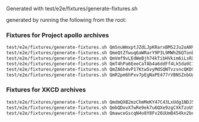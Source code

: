 Generated with test/e2e/fixtures/generate-fixtures.sh

generated by running the following from the root:

### Fixtures for Project apollo archives
```bash
test/e2e/fixtures/generate-fixtures.sh QmSnuWmxptJZdLJpKRarxBMS2Ju2oANVrgbr2xWbie9b2D explore/blocks
test/e2e/fixtures/generate-fixtures.sh QmeQtZfwuq6aWRarY9P3L9MWhZ6QTonDe9ahWECGBZjyEJ explore/blocks
test/e2e/fixtures/generate-fixtures.sh QmVmf9vLEdWeBjh74kTibHVkim6iLsRXs5jhHzbSdWjoLt explore/blocks
test/e2e/fixtures/generate-fixtures.sh QmT4hPa6EeeCaTAb4a6ddFf4Lk5da9C1f4nMBmMJgbAW3z explore/blocks
test/e2e/fixtures/generate-fixtures.sh QmZA6h4vP17Ktw5vyMdSQNTvzsncQKDSifYwJznY461rY2 explore/blocks
test/e2e/fixtures/generate-fixtures.sh QmR2pm6hPxv7pEgNaPE477rVBNSZnbUgXsSn2R9RqK9tAH explore/blocks
```

### Fixtures for XKCD archives
```bash
test/e2e/fixtures/generate-fixtures.sh QmdmQXB2mzChmMeKY47C43LxUdg1NDJ5MWcKMKxDu7RgQm explore/blocks
test/e2e/fixtures/generate-fixtures.sh QmbQDovX7wRe9ek7u6QXe9zgCXkTzoUSsTFJEkrYV1HrVR explore/blocks
test/e2e/fixtures/generate-fixtures.sh QmawceGscqN4o8Y8Fv26UUmB454kn2bnkXV5tEQYc4jBd6 explore/blocks
```
